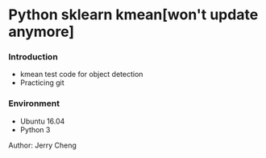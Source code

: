 # Python sklearn kmean[won't update anymore]
### Introduction
* kmean test code for object detection
* Practicing git  

### Environment
* Ubuntu 16.04
* Python 3  

Author: Jerry Cheng
